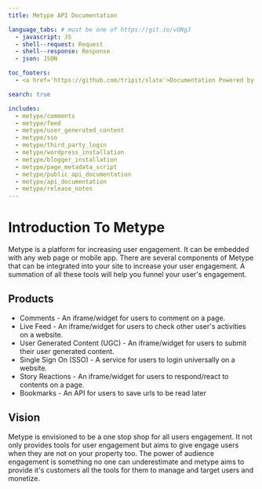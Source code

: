 ```yaml
---
title: Metype API Documentation

language_tabs: # must be one of https://git.io/vQNgJ
  - javascript: JS
  - shell--request: Request
  - shell--response: Response
  - json: JSON

toc_footers:
  - <a href='https://github.com/tripit/slate'>Documentation Powered by Slate</a>

search: true

includes:
  - metype/comments
  - metype/feed
  - metype/user_generated_content
  - metype/sso
  - metype/third_party_login
  - metype/wordpress_installation
  - metype/blogger_installation
  - metype/page_metadata_script
  - metype/public_api_documentation
  - metype/api_documentation
  - metype/release_notes
---
```

# Introduction To Metype

Metype is a platform for increasing user engagement. It can be embedded with any web page or mobile app.
There are several components of Metype that can be integrated into your site to increase your user engagement.
A summation of all these tools will help you funnel your user's engagement.

## Products
* Comments - An iframe/widget for users to comment on a page.
* Live Feed - An iframe/widget for users to check other user's activities on a website.
* User Generated Content (UGC) - An iframe/widget for users to submit their user generated content.
* Single Sign On (SSO) - A service for users to login universally on a website.
* Story Reactions - An iframe/widget for users to respond/react to contents on a page.
* Bookmarks - An API for users to save urls to be read later

## Vision

Metype is envisioned to be a one stop shop for all users engagement. It not only provides tools for user engagement but aims to give engage users when they are not on your property too.
The power of audience engagement is something no one can underestimate and metype aims to provide it's customers all the tools for them to manage and target users and monetize.

<script>/*<![CDATA[*/window.zE||(function(e,t,s){var n=window.zE=window.zEmbed=function(){n._.push(arguments)}, a=n.s=e.createElement(t),r=e.getElementsByTagName(t)[0];n.set=function(e){ n.set._.push(e)},n._=[],n.set._=[],a.async=true,a.setAttribute("charset","utf-8"), a.src="https://static.zdassets.com/ekr/asset_composer.js?key="+s, n.t=+new Date,a.type="text/javascript",r.parentNode.insertBefore(a,r)})(document,"script","40490422-289d-4590-8223-65620867c938");/*]]>*/</script>
